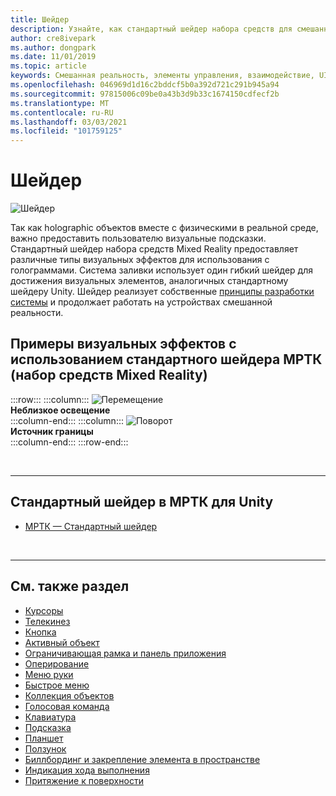 ```yaml
---
title: Шейдер
description: Узнайте, как стандартный шейдер набора средств для смешанной реальности предоставляет различные типы визуальных эффектов, которые можно использовать с голограммами в приложениях смешанной реальности.
author: cre8ivepark
ms.author: dongpark
ms.date: 11/01/2019
ms.topic: article
keywords: Смешанная реальность, элементы управления, взаимодействие, UI, UX, шейдер, гарнитура смешанной реальности, гарнитура Windows Mixed Reality, гарнитура виртуальной реальности, HoloLens, МРТК, набор средств смешанной реальности, визуальные эффекты
ms.openlocfilehash: 046969d1d16c2bddcf5b0a392d721c291b945a94
ms.sourcegitcommit: 97815006c09be0a43b3d9b33c1674150cdfecf2b
ms.translationtype: MT
ms.contentlocale: ru-RU
ms.lasthandoff: 03/03/2021
ms.locfileid: "101759125"
---
```

# <a name="shader"></a>Шейдер

![Шейдер](images/UX_Hero_StandardShader.jpg)

Так как holographic объектов вместе с физическими в реальной среде, важно предоставить пользователю визуальные подсказки. Стандартный шейдер набора средств Mixed Reality предоставляет различные типы визуальных эффектов для использования с голограммами. Система заливки использует один гибкий шейдер для достижения визуальных элементов, аналогичных стандартному шейдеру Unity. Шейдер реализует собственные [принципы разработки системы](https://www.microsoft.com/design/fluent/#/) и продолжает работать на устройствах смешанной реальности.
<br>

## <a name="examples-of-visual-effects-using-mrtk-mixed-reality-toolkit-standard-shader"></a>Примеры визуальных эффектов с использованием стандартного шейдера МРТК (набор средств Mixed Reality) 
:::row:::
    :::column:::
       ![Перемещение](images/UX_Button_Affordance_ProximityLight.jpg)<br>
       **Неблизкое освещение**<br>
    :::column-end:::
    :::column:::
       ![Поворот](images/UX_Button_Affordance_FocusHighlight.jpg)<br>
        **Источник границы**<br>
    :::column-end:::
:::row-end:::

<br>

---

## <a name="standard-shader-in-mrtk-for-unity"></a>Стандартный шейдер в МРТК для Unity

* [МРТК — Стандартный шейдер](https://docs.microsoft.com/windows/mixed-reality/mrtk-docs/features/rendering/mrtk-standard-shader.md)

<br>

---

## <a name="see-also"></a>См. также раздел

* [Курсоры](cursors.md)
* [Телекинез](point-and-commit.md)
* [Кнопка](button.md)
* [Активный объект](interactable-object.md)
* [Ограничивающая рамка и панель приложения](app-bar-and-bounding-box.md)
* [Оперирование](direct-manipulation.md)
* [Меню руки](hand-menu.md)
* [Быстрое меню](near-menu.md)
* [Коллекция объектов](object-collection.md)
* [Голосовая команда](voice-input.md)
* [Клавиатура](keyboard.md)
* [Подсказка](tooltip.md)
* [Планшет](slate.md)
* [Ползунок](slider.md)
* [Биллбординг и закрепление элемента в пространстве](billboarding-and-tag-along.md)
* [Индикация хода выполнения](progress.md)
* [Притяжение к поверхности](surface-magnetism.md)

